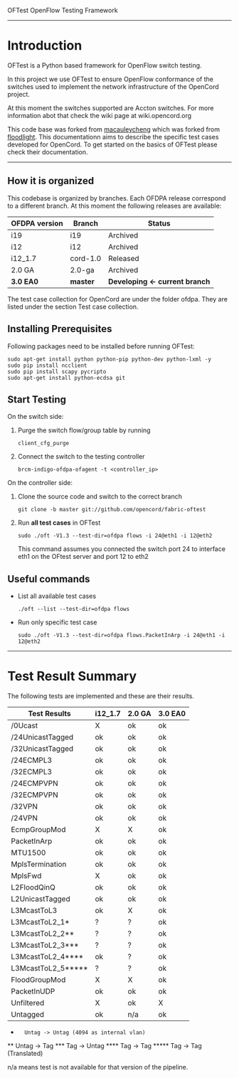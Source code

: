 OFTest OpenFlow Testing Framework

---

# Introduction

OFTest is a Python based framework for OpenFlow switch testing.

In this project we use OFTest to ensure OpenFlow conformance of the switches used to implement the network infrastructure of the OpenCord project.

At this moment the switches supported are Accton switches. For more information abot that check the wiki page at wiki.opencord.org

This code base was forked from [macauleycheng](github.com/macauleycheng/oftest) which was forked from [floodlight](github.com/floodlight/oftest). This documentationn aims to describe the specific test cases developed for OpenCord. To get started on the basics of OFTest please check their documentation.

---

## How it is organized

This codebase is organized by branches. Each OFDPA release correspond to a different branch. At this moment the following releases are available:

OFDPA version | Branch     | Status
------------- | ---------- | ------
i19           | i19        | Archived
i12           | i12        | Archived
i12_1.7       | cord-1.0   | Released
2.0 GA        | 2.0-ga     | Archived
**3.0 EA0**   | **master** | **Developing <- current branch**

The test case collection for OpenCord are under the folder ofdpa. They are listed under the section Test case collection.

## Installing Prerequisites

Following packages need to be installed before running OFTest:

```
sudo apt-get install python python-pip python-dev python-lxml -y
sudo pip install ncclient
sudo pip install scapy pycripto
sudo apt-get install python-ecdsa git
```

## Start Testing

On the switch side:

1. Purge the switch flow/group table by running

	```
	client_cfg_purge
	```

2. Connect the switch to the testing controller

	```
	brcm-indigo-ofdpa-ofagent -t <controller_ip>
	```

On the controller side:

1. Clone the source code and switch to the correct branch

	```
	git clone -b master git://github.com/opencord/fabric-oftest
	```

2. Run **all test cases** in OFTest

	```
	sudo ./oft -V1.3 --test-dir=ofdpa flows -i 24@eth1 -i 12@eth2
	```
	This command assumes you connected the switch port 24 to interface eth1 on the OFtest server and port 12 to eth2

## Useful commands

* List all available test cases

	```
	./oft --list --test-dir=ofdpa flows
	```

* Run only specific test case

	```
	sudo ./oft -V1.3 --test-dir=ofdpa flows.PacketInArp -i 24@eth1 -i 12@eth2
	```

---

# Test Result Summary

The following tests are implemented and these are their results.

Test Results       | i12_1.7 | 2.0 GA | 3.0 EA0
-------            | ------- | ------ | -------
/0Ucast            | X       | ok     | ok
/24UnicastTagged   | ok      | ok     | ok
/32UnicastTagged   | ok      | ok     | ok
/24ECMPL3          | ok      | ok     | ok
/32ECMPL3          | ok      | ok     | ok
/24ECMPVPN         | ok      | ok     | ok
/32ECMPVPN         | ok      | ok     | ok
/32VPN             | ok      | ok     | ok
/24VPN             | ok      | ok     | ok
EcmpGroupMod       | X       | X      | ok
PacketInArp        | ok      | ok     | ok
MTU1500            | ok      | ok     | ok
MplsTermination    | ok      | ok     | ok
MplsFwd            | X       | ok     | ok
L2FloodQinQ        | ok      | ok     | ok
L2UnicastTagged    | ok      | ok     | ok
L3McastToL3        | ok      | X      | ok
L3McastToL2_1*     | ?       | ?      | ok
L3McastToL2_2**    | ?       | ?      | ok
L3McastToL2_3***   | ?       | ?      | ok
L3McastToL2_4****  | ok      | ?      | ok
L3McastToL2_5***** | ?       | ?      | ok
FloodGroupMod      | X       | X      | ok
PacketInUDP        | ok      | ok     | ok
Unfiltered         | X       | ok     | X
Untagged           | ok      | n/a    | ok

*       Untag -> Untag (4094 as internal vlan)
**      Untag -> Tag
***     Tag   -> Untag
****    Tag   -> Tag
*****   Tag   -> Tag (Translated)

n/a means test is not available for that version of the pipeline.

